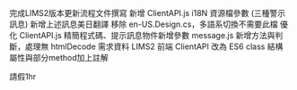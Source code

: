 完成LIMS2版本更新流程文件撰寫
新增 ClientAPI.js i18N 資源檔參數 (三種警示訊息)
新增上述訊息美日翻譯
移除 en-US.Design.cs，多語系切換不需要此檔
優化 ClientAPI.js 精簡程式碼、提示訊息物件新增參數
message.js 新增方法與判斷，處理無 htmlDecode 需求資料
LIMS2 前端 ClientAPI 改為 ES6 class 結構
屬性與部分method加上註解

請假1hr